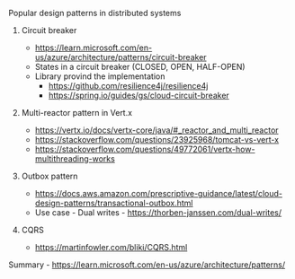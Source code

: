 
Popular design patterns in distributed systems 
1. Circuit breaker
   - https://learn.microsoft.com/en-us/azure/architecture/patterns/circuit-breaker
   - States in a circuit breaker (CLOSED, OPEN, HALF-OPEN)
   - Library provind the implementation
        - https://github.com/resilience4j/resilience4j
        - https://spring.io/guides/gs/cloud-circuit-breaker
    
2. Multi-reactor pattern in Vert.x
    - https://vertx.io/docs/vertx-core/java/#_reactor_and_multi_reactor
    - https://stackoverflow.com/questions/23925968/tomcat-vs-vert-x
    - https://stackoverflow.com/questions/49772061/vertx-how-multithreading-works
3. Outbox pattern
    - https://docs.aws.amazon.com/prescriptive-guidance/latest/cloud-design-patterns/transactional-outbox.html
    - Use case - Dual writes - https://thorben-janssen.com/dual-writes/
4.  CQRS
    - https://martinfowler.com/bliki/CQRS.html
  
Summary - https://learn.microsoft.com/en-us/azure/architecture/patterns/


